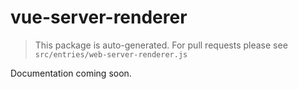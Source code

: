 # vue-server-renderer

> This package is auto-generated. For pull requests please see `src/entries/web-server-renderer.js`

Documentation coming soon.

